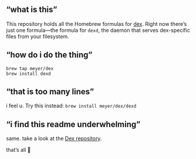 ## “what is this”

This repository holds all the Homebrew formulas for [dex][].
Right now there’s just one formula—the formula for `dexd`, the daemon that serves dex-specific files from your filesystem.

## “how do i do the thing”

```
brew tap meyer/dex
brew install dexd
```

## “that is too many lines”

i feel u. Try this instead: `brew install meyer/dex/dexd`

## “i find this readme underwhelming”

same. take a look at the [Dex repository][dex].


that’s all :wave:

[dex]: https://github.com/meyer/dex
[ext]: https://chrome.google.com/webstore/detail/dex/bhnndpnickkeineeinnjdbgdngmhfgno
